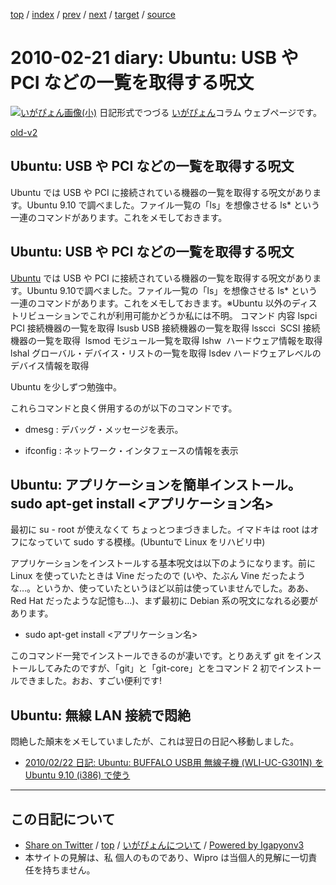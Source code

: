 [top](../index.html) 
 / [index](index.html) 
 / [prev](ig100219.html) 
 / [next](ig100222.html) 
 / [target](http://www.igapyon.jp/igapyon/diary/2010/ig100221.html) 
 / [source](https://github.com/igapyon/diary/blob/master/2010/ig100221.src.md) 

2010-02-21 diary: Ubuntu: USB や PCI などの一覧を取得する呪文
=====================================================================================================
[![いがぴょん画像(小)](http://www.igapyon.jp/igapyon/diary/images/iga200306s.jpg "いがぴょん")](http://www.igapyon.jp/igapyon/diary/memo/memoigapyon.html) 日記形式でつづる [いがぴょん](http://www.igapyon.jp/igapyon/diary/memo/memoigapyon.html)コラム ウェブページです。

[old-v2](ig100221-orig.html)

## Ubuntu: USB や PCI などの一覧を取得する呪文

Ubuntu では USB や PCI に接続されている機器の一覧を取得する呪文があります。Ubuntu 9.10 で調べました。ファイル一覧の「ls」を想像させる ls* という一連のコマンドがあります。これをメモしておきます。


## Ubuntu: USB や PCI などの一覧を取得する呪文

[Ubuntu](http://www.igapyon.jp/igapyon/diary/keyword/ubuntu.html) では USB や PCI に接続されている機器の一覧を取得する呪文があります。Ubuntu 9.10で調べました。ファイル一覧の「ls」を想像させる ls* という一連のコマンドがあります。これをメモしておきます。※Ubuntu 以外のディストリビューションでこれが利用可能かどうか私には不明。
コマンド
内容
lspci
PCI 接続機器の一覧を取得
lsusb
USB 接続機器の一覧を取得
lsscci 
SCSI 接続機器の一覧を取得 
lsmod
モジュール一覧を取得
lshw 
ハードウェア情報を取得
lshal
グローバル・デバイス・リストの一覧を取得
lsdev
ハードウェアレベルのデバイス情報を取得

Ubuntu を少しずつ勉強中。

これらコマンドと良く併用するのが以下のコマンドです。

* dmesg : デバッグ・メッセージを表示。
  
* ifconfig : ネットワーク・インタフェースの情報を表示

## Ubuntu: アプリケーションを簡単インストール。sudo apt-get install <アプリケーション名>

最初に su - root が使えなくて ちょっとつまづきました。イマドキは root はオフになっていて sudo する模様。(Ubuntuで Linux をリハビリ中)

アプリケーションをインストールする基本呪文は以下のようになります。前に Linux を使っていたときは Vine だったので (いや、たぶん
Vine だったような…。というか、使っていたというほど以前は使っていませんでした。ああ、Red Hat だったような記憶も…)、まず最初に Debian 系の呪文になれる必要があります。

* sudo apt-get install <アプリケーション名>

このコマンド一発でインストールできるのが凄いです。とりあえず git をインストールしてみたのですが、「git」と「git-core」とをコマンド
2 初でインストールできました。おお、すごい便利です!

## Ubuntu: 無線 LAN 接続で悶絶

悶絶した顛末をメモしていましたが、これは翌日の日記へ移動しました。

* [2010/02/22 日記: Ubuntu: BUFFALO USB用 無線子機 (WLI-UC-G301N) を Ubuntu 9.10 (i386)
  で使う](ig100222.html)


----------------------------------------------------------------------------------------------------

## この日記について

* [Share on Twitter](https://twitter.com/intent/tweet?hashtags=igapyon%2Cdiary%2C%E3%81%84%E3%81%8C%E3%81%B4%E3%82%87%E3%82%93&text=Ubuntu%3A+USB+%E3%82%84+PCI+%E3%81%AA%E3%81%A9%E3%81%AE%E4%B8%80%E8%A6%A7%E3%82%92%E5%8F%96%E5%BE%97%E3%81%99%E3%82%8B%E5%91%AA%E6%96%87&url=http%3A%2F%2Fwww.igapyon.jp%2Figapyon%2Fdiary%2F2010%2Fig100221.html) / [top](../index.html) / [いがぴょんについて](http://www.igapyon.jp/igapyon/diary/memo/memoigapyon.html) / [Powered by Igapyonv3](https://github.com/igapyon/igapyonv3)
* 本サイトの見解は、私 個人のものであり、Wipro は当個人的見解に一切責任を持ちません。 
